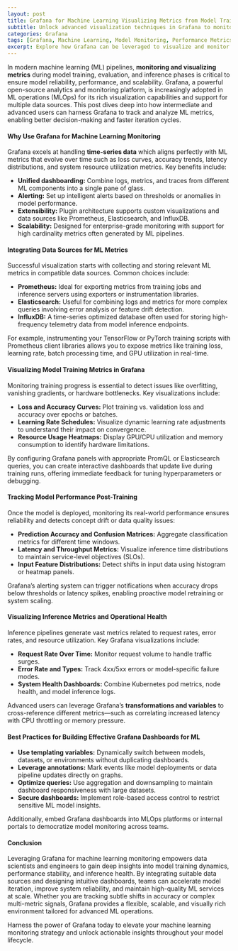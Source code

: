 ```yaml
---
layout: post
title: Grafana for Machine Learning Visualizing Metrics from Model Training Performance and Inference  
subtitle: Unlock advanced visualization techniques in Grafana to monitor machine learning model training, performance, and inference metrics effectively  
categories: Grafana  
tags: [Grafana, Machine Learning, Model Monitoring, Performance Metrics, Data Visualization, Inference, ML Ops, Prometheus, Time Series]  
excerpt: Explore how Grafana can be leveraged to visualize and monitor key metrics from machine learning workflows including training progress, model performance, and inference results for scalable ML operations.  
---
```

In modern machine learning (ML) pipelines, **monitoring and visualizing metrics** during model training, evaluation, and inference phases is critical to ensure model reliability, performance, and scalability. Grafana, a powerful open-source analytics and monitoring platform, is increasingly adopted in ML operations (MLOps) for its rich visualization capabilities and support for multiple data sources. This post dives deep into how intermediate and advanced users can harness Grafana to track and analyze ML metrics, enabling better decision-making and faster iteration cycles.

#### Why Use Grafana for Machine Learning Monitoring

Grafana excels at handling **time-series data** which aligns perfectly with ML metrics that evolve over time such as loss curves, accuracy trends, latency distributions, and system resource utilization metrics. Key benefits include:

- **Unified dashboarding:** Combine logs, metrics, and traces from different ML components into a single pane of glass.
- **Alerting:** Set up intelligent alerts based on thresholds or anomalies in model performance.
- **Extensibility:** Plugin architecture supports custom visualizations and data sources like Prometheus, Elasticsearch, and InfluxDB.
- **Scalability:** Designed for enterprise-grade monitoring with support for high cardinality metrics often generated by ML pipelines.

#### Integrating Data Sources for ML Metrics

Successful visualization starts with collecting and storing relevant ML metrics in compatible data sources. Common choices include:

- **Prometheus:** Ideal for exporting metrics from training jobs and inference servers using exporters or instrumentation libraries.
- **Elasticsearch:** Useful for combining logs and metrics for more complex queries involving error analysis or feature drift detection.
- **InfluxDB:** A time-series optimized database often used for storing high-frequency telemetry data from model inference endpoints.

For example, instrumenting your TensorFlow or PyTorch training scripts with Prometheus client libraries allows you to expose metrics like training loss, learning rate, batch processing time, and GPU utilization in real-time.

#### Visualizing Model Training Metrics in Grafana

Monitoring training progress is essential to detect issues like overfitting, vanishing gradients, or hardware bottlenecks. Key visualizations include:

- **Loss and Accuracy Curves:** Plot training vs. validation loss and accuracy over epochs or batches.
- **Learning Rate Schedules:** Visualize dynamic learning rate adjustments to understand their impact on convergence.
- **Resource Usage Heatmaps:** Display GPU/CPU utilization and memory consumption to identify hardware limitations.

By configuring Grafana panels with appropriate PromQL or Elasticsearch queries, you can create interactive dashboards that update live during training runs, offering immediate feedback for tuning hyperparameters or debugging.

#### Tracking Model Performance Post-Training

Once the model is deployed, monitoring its real-world performance ensures reliability and detects concept drift or data quality issues:

- **Prediction Accuracy and Confusion Matrices:** Aggregate classification metrics for different time windows.
- **Latency and Throughput Metrics:** Visualize inference time distributions to maintain service-level objectives (SLOs).
- **Input Feature Distributions:** Detect shifts in input data using histogram or heatmap panels.

Grafana’s alerting system can trigger notifications when accuracy drops below thresholds or latency spikes, enabling proactive model retraining or system scaling.

#### Visualizing Inference Metrics and Operational Health

Inference pipelines generate vast metrics related to request rates, error rates, and resource utilization. Key Grafana visualizations include:

- **Request Rate Over Time:** Monitor request volume to handle traffic surges.
- **Error Rate and Types:** Track 4xx/5xx errors or model-specific failure modes.
- **System Health Dashboards:** Combine Kubernetes pod metrics, node health, and model inference logs.

Advanced users can leverage Grafana’s **transformations and variables** to cross-reference different metrics—such as correlating increased latency with CPU throttling or memory pressure.

#### Best Practices for Building Effective Grafana Dashboards for ML

- **Use templating variables:** Dynamically switch between models, datasets, or environments without duplicating dashboards.
- **Leverage annotations:** Mark events like model deployments or data pipeline updates directly on graphs.
- **Optimize queries:** Use aggregation and downsampling to maintain dashboard responsiveness with large datasets.
- **Secure dashboards:** Implement role-based access control to restrict sensitive ML model insights.

Additionally, embed Grafana dashboards into MLOps platforms or internal portals to democratize model monitoring across teams.

#### Conclusion

Leveraging Grafana for machine learning monitoring empowers data scientists and engineers to gain deep insights into model training dynamics, performance stability, and inference health. By integrating suitable data sources and designing intuitive dashboards, teams can accelerate model iteration, improve system reliability, and maintain high-quality ML services at scale. Whether you are tracking subtle shifts in accuracy or complex multi-metric signals, Grafana provides a flexible, scalable, and visually rich environment tailored for advanced ML operations.

Harness the power of Grafana today to elevate your machine learning monitoring strategy and unlock actionable insights throughout your model lifecycle.
